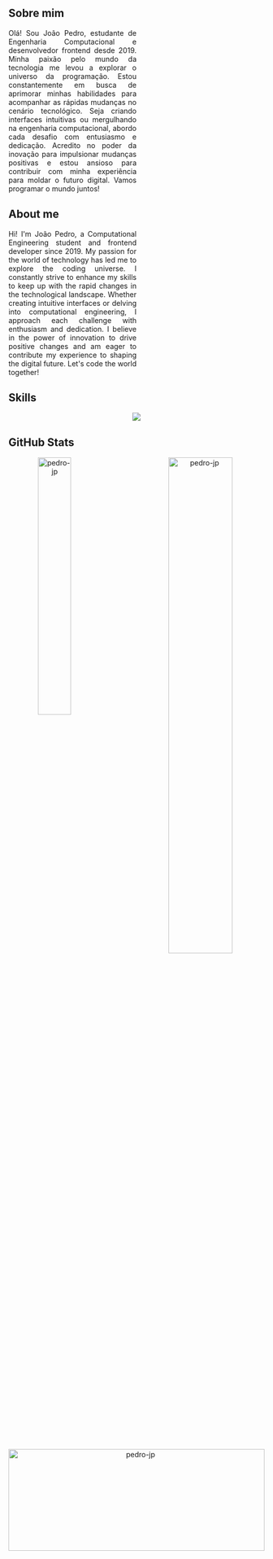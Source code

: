   <h2>Sobre mim</h2>
  <p style="width: 50%; text-align: justify">
    Olá! Sou João Pedro, estudante de Engenharia Computacional e desenvolvedor frontend desde 2019. Minha paixão pelo mundo da tecnologia me levou a explorar o universo da programação. Estou constantemente em busca de aprimorar minhas habilidades para acompanhar as rápidas mudanças no cenário tecnológico. Seja criando interfaces intuitivas ou mergulhando na engenharia computacional, abordo cada desafio com entusiasmo e dedicação. Acredito no poder da inovação para impulsionar mudanças positivas e estou ansioso para contribuir com minha experiência para moldar o futuro digital. Vamos programar o mundo juntos!
  </p>
<div>
  <h2>About me</h2>
  <p style="width: 50%; text-align: justify">
   Hi! I'm João Pedro, a Computational Engineering student and frontend developer since 2019. My passion for the world of technology has led me to explore the coding universe. I constantly strive to enhance my skills to keep up with the rapid changes in the technological landscape. Whether creating intuitive interfaces or delving into computational engineering, I approach each challenge with enthusiasm and dedication. I believe in the power of innovation to drive positive changes and am eager to contribute my experience to shaping the digital future. Let's code the world together!
  </p>

  
</div>

<div>
  <h2 align="justified">Skills</h2>
  <p align="center">
    <a href="https://skillicons.dev">
      <img src="https://skillicons.dev/icons?i=js,typescript,css,react,next,git,docker,nodejs,mysql" />
    </a>
  </p>
</div>

<div>
  <h2 align="justified">GitHub Stats</h2>
</div> 

<p align="center">
  <a href="https://github.com/pedro-jp#dialog-show-dialog-f9b4c3f1-1274-43a1-9be3-c7f765df7071">
    <img width="36%"  align="left" src="https://github-readme-stats.vercel.app/api/top-langs/?username=pedro-jp&theme=tokyonight&show_icons=true&hide_border=true&layout=compact" alt="pedro-jp" />
  </a>
  <a href="https://github.com/pedro-jp#year-link-2024">
    <img width="50%" align="right" src="https://github-readme-streak-stats.herokuapp.com/?user=pedro-jp&theme=tokyonight&hide_border=true" alt="pedro-jp" />
  </a>
</p>

<p align="center">
  <a href="https://github.com/pedro-jp#year-link-2024">
    <img width="100%" height="200" align="center" alt="pedro-jp" src="https://github-readme-stats.vercel.app/api?username=pedro-jp&hide=stars,contribs&theme=tokyonight&show_icons=true&hide_border=true&count_private=true" />
  </a>
</p>
